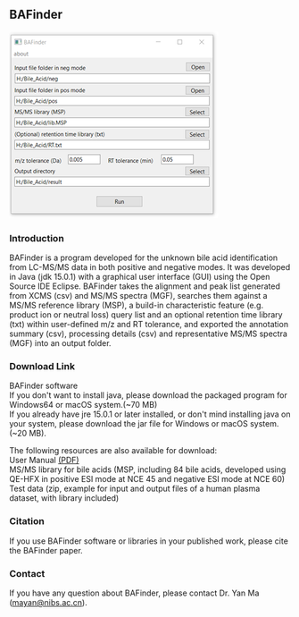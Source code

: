 ## BAFinder

![BAFinder GUI](./doc/assets/BAFinder.png)

### Introduction
BAFinder is a program developed for the unknown bile acid identification from LC-MS/MS data in both positive and negative modes. It was developed in Java (jdk 15.0.1) with a graphical user interface (GUI) using the Open Source IDE Eclipse. BAFinder takes the alignment and peak list generated from XCMS (csv) and MS/MS spectra (MGF), searches them against a MS/MS reference library (MSP), a build-in characteristic feature (e.g. product ion or neutral loss) query list and an optional retention time library (txt) within user-defined m/z and RT tolerance, and exported the annotation summary (csv), processing details (csv) and representative MS/MS spectra (MGF) into an output folder.

### Download Link

BAFinder software<br> 
If you don't want to install java, please download the packaged program for Windows64 or macOS system.(~70 MB) <br> 
If you already have jre 15.0.1 or later installed, or don't mind installing java on your system, please download the jar file for Windows or macOS system. (~20 MB).

The following resources are also available for download:<br> 
User Manual <a href="./doc/assets/BAFinder User Manual v1.0.PDF" download>(PDF)</a> <br> 
MS/MS library for bile acids (MSP, including 84 bile acids, developed using QE-HFX in positive ESI mode at NCE 45 and negative ESI mode at NCE 60)<br> 
Test data (zip, example for input and output files of a human plasma dataset, with library included)

### Citation

If you use BAFinder software or libraries in your published work, please cite the BAFinder paper.

### Contact

If you have any question about BAFinder, please contact Dr. Yan Ma (mayan@nibs.ac.cn).


